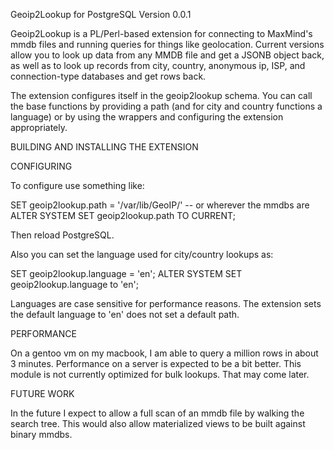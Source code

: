 Geoip2Lookup for PostgreSQL
Version 0.0.1

Geoip2Lookup is a PL/Perl-based extension for connecting to MaxMind's 
mmdb files and running queries for things like geolocation.  Current versions
allow you to look up data from any MMDB file and get a JSONB object back,
as well as to look up records from city, country, anonymous ip, ISP, and
connection-type databases and get rows back.

The extension configures itself in the geoip2lookup schema.  You can call the
base functions by providing a path (and for city and country functions a
language) or by using the wrappers and configuring the extension appropriately.

BUILDING AND INSTALLING THE EXTENSION

CONFIGURING

To configure use something like:

SET geoip2lookup.path = '/var/lib/GeoIP/' -- or wherever the mmdbs are
ALTER SYSTEM SET geoip2lookup.path TO CURRENT;

Then reload PostgreSQL.

Also you can set the language used for city/country lookups as:

SET geoip2lookup.language = 'en';
ALTER SYSTEM SET geoip2lookup.language to 'en';

Languages are case sensitive for performance reasons.  The extension sets
the default language to 'en' does not set a default path.

PERFORMANCE

On a gentoo vm on my macbook, I am able to query a million rows in about 3
minutes.  Performance on a server is expected to be a bit better.  This module
is not currently optimized for bulk lookups.  That may come later.

FUTURE WORK

In the future I expect to allow a full scan of an mmdb file by walking the
search tree.   This would also allow materialized views to be built against
binary mmdbs.
